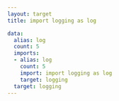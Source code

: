 ```yaml
---
layout: target
title: import logging as log

data:
  alias: log
  count: 5
  imports:
  - alias: log
    count: 5
    import: import logging as log
    target: logging
  target: logging
---
```

